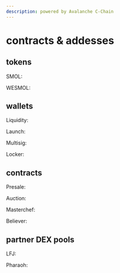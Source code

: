 ```yaml
---
description: powered by Avalanche C-Chain
---
```


# contracts & addesses

## tokens

SMOL:

WESMOL:

&#x20;

## wallets

Liquidity:

Launch:

Multisig:

Locker:



## contracts

Presale:

Auction:

Masterchef:

Believer:



## partner DEX pools

LFJ:

Pharaoh:









